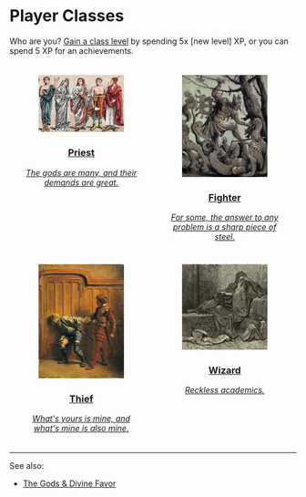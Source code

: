 # Player Classes

Who are you? [Gain a class level](/rules.md#advancement) by spending 5x [new level] XP, or you can spend 5 XP for an achievements.

<div style="display: flex; flex-wrap: wrap; justify-content: space-around;">

<div style="text-align: center; margin: 20px; width: 40%;">
  <a href="/myland/classes/priest.html">
    <img src="/images/priests.jpg" alt="Five priests in ceremonial robes" style="width: 150px; height: auto;">
    <h3>Priest</h3>
    <em>The gods are many, and their demands are great.</em>
  </a>
</div>

<div style="text-align: center; margin: 20px; width: 40%;">
  <a href="/myland/classes/fighter.html">
    <img src="/images/fighter.jpg" alt="A stoic warrior in full plate armor" style="width: 150px; height: auto;">
    <h3>Fighter</h3>
    <em>For some, the answer to any problem is a sharp piece of steel.</em>
  </a>
</div>

<div style="text-align: center; margin: 20px; width: 40%;">
  <a href="/myland/classes/thief.html">
    <img src="/images/thief.jpg" alt="A thief in the shadows" style="width: 150px; height: auto;">
    <h3>Thief</h3>
    <em>What's yours is mine, and what's mine is also mine.</em>
  </a>
</div>

<div style="text-align: center; margin: 20px; width: 40%;">
  <a href="/myland/classes/wizard.html">
    <img src="/images/wizard.jpg" alt="A robed wizard with a long beard reading a book" style="width: 150px; height: auto;">
    <h3>Wizard</h3>
    <em>Reckless academics.</em>
  </a>
</div>

</div>

---
See also:
- [The Gods & Divine Favor](/gods.md)